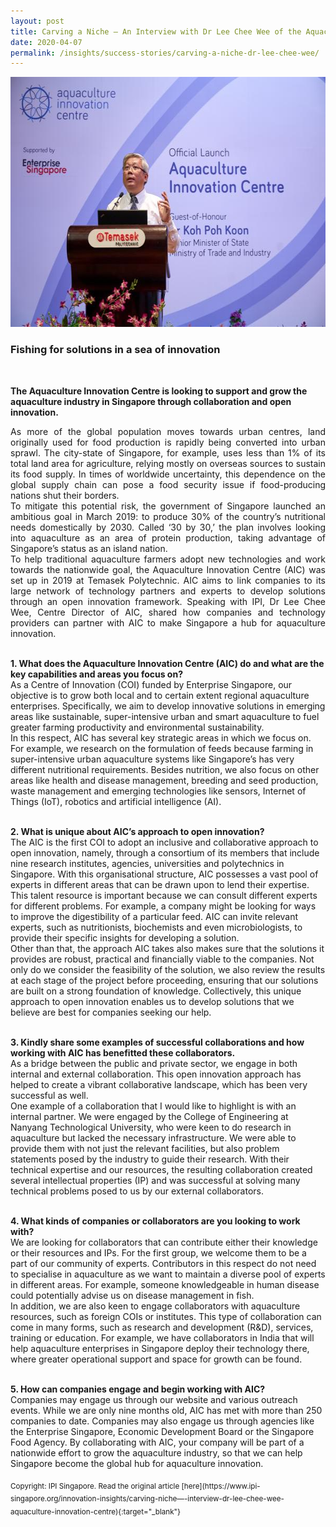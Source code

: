 ```yaml
---
layout: post
title: Carving a Niche — An Interview with Dr Lee Chee Wee of the Aquaculture Innovation Centre 
date: 2020-04-07
permalink: /insights/success-stories/carving-a-niche-dr-lee-chee-wee/
---
```


<img src="/images/success-stories/2. AIC.jpg" alt="1" style="width:600px;height:400px;">

<h3>Fishing for solutions in a sea of innovation</h3><br>

<b>The Aquaculture Innovation Centre is looking to support and grow the aquaculture industry in Singapore through collaboration and open innovation.</b><br>

<p align="justify">As more of the global population moves towards urban centres, land originally used for food production is rapidly being converted into urban sprawl. The city-state of Singapore, for example, uses less than 1% of its total land area for agriculture, relying mostly on overseas sources to sustain its food supply. In times of worldwide uncertainty, this dependence on the global supply chain can pose a food security issue if food-producing nations shut their borders.<br>
To mitigate this potential risk, the government of Singapore launched an ambitious goal in March 2019: to produce 30% of the country’s nutritional needs domestically by 2030. Called ‘30 by 30,’ the plan involves looking into aquaculture as an area of protein production, taking advantage of Singapore’s status as an island nation.<br>
To help traditional aquaculture farmers adopt new technologies and work towards the nationwide goal, the Aquaculture Innovation Centre (AIC) was set up in 2019 at Temasek Polytechnic. AIC aims to link companies to its large network of technology partners and experts to develop solutions through an open innovation framework. Speaking with IPI, Dr Lee Chee Wee, Centre Director of AIC, shared how companies and technology providers can partner with AIC to make Singapore a hub for aquaculture innovation.<br><br>

<b>1. What does the Aquaculture Innovation Centre (AIC) do and what are the key capabilities and areas you focus on?</b><br>
As a Centre of Innovation (COI) funded by Enterprise Singapore, our objective is to grow both local and to certain extent regional aquaculture enterprises. Specifically, we aim to develop innovative solutions in emerging areas like sustainable, super-intensive urban and smart aquaculture to fuel greater farming productivity and environmental sustainability.<br>
In this respect, AIC has several key strategic areas in which we focus on. For example, we research on the formulation of feeds because farming in super-intensive urban aquaculture systems like Singapore’s has very different nutritional requirements. Besides nutrition, we also focus on other areas like health and disease management, breeding and seed production, waste management and emerging technologies like sensors, Internet of Things (IoT), robotics and artificial intelligence (AI).<br><br>

<b>2. What is unique about AIC’s approach to open innovation?</b><br>
The AIC is the first COI to adopt an inclusive and collaborative approach to open innovation, namely, through a consortium of its members that include nine research institutes, agencies, universities and polytechnics in Singapore. With this organisational structure, AIC possesses a vast pool of experts in different areas that can be drawn upon to lend their expertise.<br>
This talent resource is important because we can consult different experts for different problems. For example, a company might be looking for ways to improve the digestibility of a particular feed. AIC can invite relevant experts, such as nutritionists, biochemists and even microbiologists, to provide their specific insights for developing a solution.<br>
Other than that, the approach AIC takes also makes sure that the solutions it provides are robust, practical and financially viable to the companies. Not only do we consider the feasibility of the solution, we also review the results at each stage of the project before proceeding, ensuring that our solutions are built on a strong foundation of knowledge. Collectively, this unique approach to open innovation enables us to develop solutions that we believe are best for companies seeking our help.<br><br>

<b>3. Kindly share some examples of successful collaborations and how working with AIC has benefitted these collaborators.</b><br>
As a bridge between the public and private sector, we engage in both internal and external collaboration. This open innovation approach has helped to create a vibrant collaborative landscape, which has been very successful as well.<br>
One example of a collaboration that I would like to highlight is with an internal partner. We were engaged by the College of Engineering at Nanyang Technological University, who were keen to do research in aquaculture but lacked the necessary infrastructure. We were able to provide them with not just the relevant facilities, but also problem statements posed by the industry to guide their research. With their technical expertise and our resources, the resulting collaboration created several intellectual properties (IP) and was successful at solving many technical problems posed to us by our external collaborators.<br><br>

<b>4. What kinds of companies or collaborators are you looking to work with?</b><br>
We are looking for collaborators that can contribute either their knowledge or their resources and IPs. For the first group, we welcome them to be a part of our community of experts. Contributors in this respect do not need to specialise in aquaculture as we want to maintain a diverse pool of experts in different areas. For example, someone knowledgeable in human disease could potentially advise us on disease management in fish.<br>
In addition, we are also keen to engage collaborators with aquaculture resources, such as foreign COIs or institutes. This type of collaboration can come in many forms, such as research and development (R&D), services, training or education. For example, we have collaborators in India that will help aquaculture enterprises in Singapore deploy their technology there, where greater operational support and space for growth can be found.<br><br>

<b>5. How can companies engage and begin working with AIC?</b><br>
Companies may engage us through our website and various outreach events. While we are only nine months old, AIC has met with more than 250 companies to date. Companies may also engage us through agencies like the Enterprise Singapore, Economic Development Board or the Singapore Food Agency. By collaborating with AIC, your company will be part of a nationwide effort to grow the aquaculture industry, so that we can help Singapore become the global hub for aquaculture innovation.</p>

<sub>
Copyright: IPI Singapore. Read the original article [here](https://www.ipi-singapore.org/innovation-insights/carving-niche—-interview-dr-lee-chee-wee-aquaculture-innovation-centre){:target="_blank"} </sub> 

